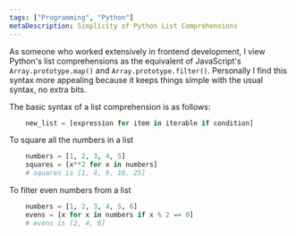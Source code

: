 ```yaml
---
tags: ["Programming", "Python"]
metaDescription: Simplicity of Python List Comprehensions
---
```


As someone who worked extensively in frontend development,
I view Python's list comprehensions as the equivalent of JavaScript's `Array.prototype.map()` and `Array.prototype.filter()`. 
Personally I find this syntax more appealing because it keeps things simple with the usual syntax, no extra bits.

The basic syntax of a list comprehension is as follows:

```python
    new_list = [expression for item in iterable if condition]
```

To square all the numbers in a list
```python
    numbers = [1, 2, 3, 4, 5]
    squares = [x**2 for x in numbers]
    # squares is [1, 4, 9, 16, 25]
```

To filter even numbers from a list
```python
    numbers = [1, 2, 3, 4, 5, 6]
    evens = [x for x in numbers if x % 2 == 0]
    # evens is [2, 4, 6]
```
